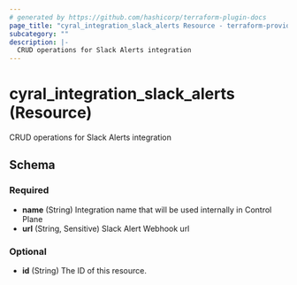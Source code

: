 ```yaml
---
# generated by https://github.com/hashicorp/terraform-plugin-docs
page_title: "cyral_integration_slack_alerts Resource - terraform-provider-cyral"
subcategory: ""
description: |-
  CRUD operations for Slack Alerts integration
---
```


# cyral_integration_slack_alerts (Resource)

CRUD operations for Slack Alerts integration



<!-- schema generated by tfplugindocs -->
## Schema

### Required

- **name** (String) Integration name that will be used internally in Control Plane
- **url** (String, Sensitive) Slack Alert Webhook url

### Optional

- **id** (String) The ID of this resource.


